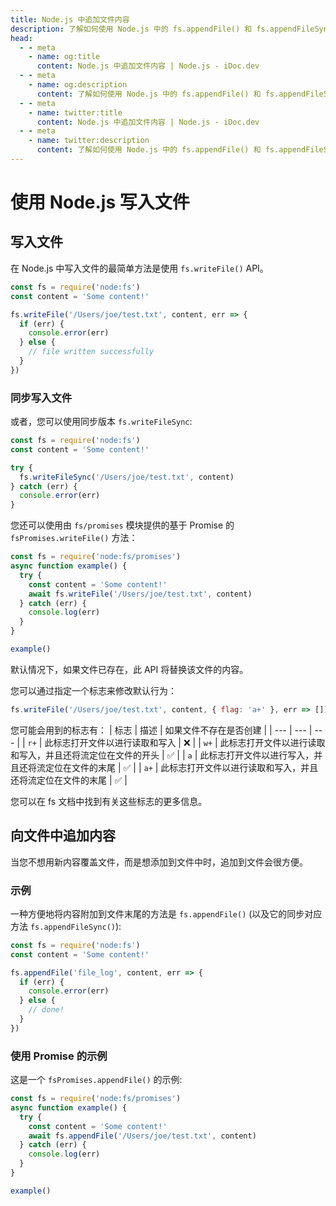 ```yaml
---
title: Node.js 中追加文件内容
description: 了解如何使用 Node.js 中的 fs.appendFile() 和 fs.appendFileSync() 方法追加文件内容，包括示例代码和代码片段。
head:
  - - meta
    - name: og:title
      content: Node.js 中追加文件内容 | Node.js - iDoc.dev
  - - meta
    - name: og:description
      content: 了解如何使用 Node.js 中的 fs.appendFile() 和 fs.appendFileSync() 方法追加文件内容，包括示例代码和代码片段。
  - - meta
    - name: twitter:title
      content: Node.js 中追加文件内容 | Node.js - iDoc.dev
  - - meta
    - name: twitter:description
      content: 了解如何使用 Node.js 中的 fs.appendFile() 和 fs.appendFileSync() 方法追加文件内容，包括示例代码和代码片段。
---
```



# 使用 Node.js 写入文件

## 写入文件

在 Node.js 中写入文件的最简单方法是使用 `fs.writeFile()` API。

```javascript
const fs = require('node:fs')
const content = 'Some content!'

fs.writeFile('/Users/joe/test.txt', content, err => {
  if (err) {
    console.error(err)
  } else {
    // file written successfully
  }
})
```

### 同步写入文件

或者，您可以使用同步版本 `fs.writeFileSync`:

```javascript
const fs = require('node:fs')
const content = 'Some content!'

try {
  fs.writeFileSync('/Users/joe/test.txt', content)
} catch (err) {
  console.error(err)
}
```

您还可以使用由 `fs/promises` 模块提供的基于 Promise 的 `fsPromises.writeFile()` 方法：

```javascript
const fs = require('node:fs/promises')
async function example() {
  try {
    const content = 'Some content!'
    await fs.writeFile('/Users/joe/test.txt', content)
  } catch (err) {
    console.log(err)
  }
}

example()
```

默认情况下，如果文件已存在，此 API 将替换该文件的内容。

您可以通过指定一个标志来修改默认行为：

```javascript
fs.writeFile('/Users/joe/test.txt', content, { flag: 'a+' }, err => [])
```

您可能会用到的标志有：
| 标志 | 描述 | 如果文件不存在是否创建 |
| --- | --- | --- |
| `r+` | 此标志打开文件以进行读取和写入 | :x: |
| `w+` | 此标志打开文件以进行读取和写入，并且还将流定位在文件的开头 | :white_check_mark: |
| `a` | 此标志打开文件以进行写入，并且还将流定位在文件的末尾 | :white_check_mark: |
| `a+` | 此标志打开文件以进行读取和写入，并且还将流定位在文件的末尾 | :white_check_mark: |

您可以在 fs 文档中找到有关这些标志的更多信息。

## 向文件中追加内容

当您不想用新内容覆盖文件，而是想添加到文件中时，追加到文件会很方便。


### 示例

一种方便地将内容附加到文件末尾的方法是 `fs.appendFile()` (以及它的同步对应方法 `fs.appendFileSync()`):

```javascript
const fs = require('node:fs')
const content = 'Some content!'

fs.appendFile('file_log', content, err => {
  if (err) {
    console.error(err)
  } else {
    // done!
  }
})
```

### 使用 Promise 的示例

这是一个 `fsPromises.appendFile()` 的示例:

```javascript
const fs = require('node:fs/promises')
async function example() {
  try {
    const content = 'Some content!'
    await fs.appendFile('/Users/joe/test.txt', content)
  } catch (err) {
    console.log(err)
  }
}

example()
```


